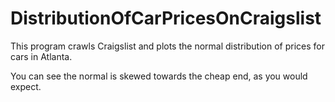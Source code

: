 # DistributionOfCarPricesOnCraigslist
This program crawls Craigslist and plots the normal distribution of prices for cars in Atlanta.

You can see the normal is skewed towards the cheap end, as you would expect.
